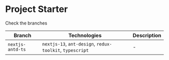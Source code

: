 # Project Starter

Check the branches

| Branch           | Technologies                                             | Description |
|------------------|----------------------------------------------------------|-------------|
| `nextjs-antd-ts` | `nextjs-13`, `ant-design`, `redux-toolkit`, `typescript` |      -      |
